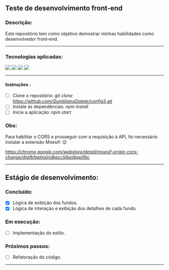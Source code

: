## Teste de desenvolvimento front-end

### Descrição:
Este repositório tem como objetivo demostrar minhas habilidades como desenvolvedor front-end.

---

### Tecnologias aplicadas:
<img src="https://img.shields.io/badge/-HTML-orange?logo=HTML5" /> <img src="https://img.shields.io/badge/-CSS-informational?logo=CSS3" /> <img src="https://img.shields.io/badge/-Javascript-yellow?logo=Javascript" /> <img src="https://img.shields.io/badge/-React-blue?logo=React" />

---

#### Instruções :
- [ ] Clone o repositório: *git clone https://github.com/QuintilianoDalete/config3.git*
- [ ] Instale as dependências: *npm install*
- [ ] Inicie a aplicação: *npm start*

### Obs:
Para habilitar o CORS e prosseguir com a requisição à API, foi necessário instalar a extensão Moesif:  :wink:

*https://chrome.google.com/webstore/detail/moesif-origin-cors-change/digfbfaphojjndkpccljibejjbppifbc*

---

## Estágio de desenvolvimento:

### Concluído:

- [x] Lógica de exibição dos fundos.
- [x] Lógica de interação e exibição dos detalhes de cada fundo.

### Em execução:

- [ ] Implementação do estilo.

### Próximos passos:

- [ ] Refatoração do código.

---

